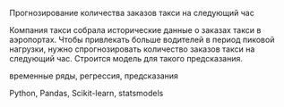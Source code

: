 Прогнозирование количества заказов такси на следующий час

Компания такси собрала исторические данные о заказах такси в аэропортах. Чтобы привлекать
больше водителей в период пиковой нагрузки, нужно спрогнозировать количество заказов такси на
следующий час. Строится модель для такого предсказания.

временные ряды, регрессия, предсказания

Python, Pandas, Scikit-learn, statsmodels